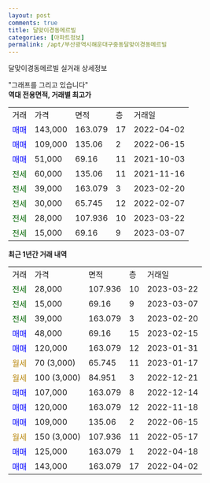 ```yaml
---
layout: post
comments: true
title: 달맞이경동메르빌
categories: [아파트정보]
permalink: /apt/부산광역시해운대구중동달맞이경동메르빌
---
```


달맞이경동메르빌 실거래 상세정보

<script type="text/javascript">
  google.charts.load('current', {'packages':['line', 'corechart']});
  google.charts.setOnLoadCallback(drawChart);

  function drawChart() {
    var data = new google.visualization.DataTable();
    data.addColumn('date', '거래일');
    data.addColumn('number', "매매");
    data.addColumn('number', "전세");
    data.addColumn('number', "전매");

    data.addRows([[new Date(Date.parse("2023-03-22")), null, 28000, null], [new Date(Date.parse("2023-03-07")), null, 15000, null], [new Date(Date.parse("2023-02-20")), null, 39000, null], [new Date(Date.parse("2023-02-15")), 48000, null, null], [new Date(Date.parse("2023-01-31")), 120000, null, null], [new Date(Date.parse("2023-01-17")), null, null, null], [new Date(Date.parse("2022-12-21")), null, null, null], [new Date(Date.parse("2022-12-14")), 107000, null, null], [new Date(Date.parse("2022-11-18")), 120000, null, null], [new Date(Date.parse("2022-06-15")), 109000, null, null], [new Date(Date.parse("2022-05-17")), null, null, null], [new Date(Date.parse("2022-04-18")), 125000, null, null], [new Date(Date.parse("2022-04-02")), 143000, null, null]]);

    var options = {
      hAxis: {
        format: 'yyyy/MM/dd'
      },    
      lineWidth: 0,
      pointsVisible: true,    
      title: '최근 1년간 유형별 실거래가 분포',
      legend: { position: 'bottom' }
    };

    var formatter = new google.visualization.NumberFormat({pattern:'###,###'} );
    formatter.format(data, 1);
    formatter.format(data, 2);
    
    setTimeout(function() {
        var chart = new google.visualization.LineChart(document.getElementById('columnchart_material'));
        chart.draw(data, (options));
        document.getElementById('loading').style.display = 'none';
    }, 200);
  }
</script>


<div id="loading" style="z-index:20; display: block; margin-left: 0px">"그래프를 그리고 있습니다"</div>
<div id="columnchart_material" style="width: 95%; margin-left: 0px; display: block"></div>
<!-- contents start -->
<b>역대 전용면적, 거래별 최고가</b>
<table class="sortable">
    <tr>
      <td>거래</td>
      <td>가격</td>
      <td>면적</td>
      <td>층</td>
      <td>거래일</td>
    </tr>
        <tr>
          <td><a style="color: blue">매매</a></td>
          <td>143,000</td>
          <td>163.079</td>
          <td>17</td>
          <td>2022-04-02</td>
        </tr>            <tr>
          <td><a style="color: blue">매매</a></td>
          <td>109,000</td>
          <td>135.06</td>
          <td>2</td>
          <td>2022-06-15</td>
        </tr>            <tr>
          <td><a style="color: blue">매매</a></td>
          <td>51,000</td>
          <td>69.16</td>
          <td>11</td>
          <td>2021-10-03</td>
        </tr>        
        <tr>
              <td><a style="color: darkgreen">전세</a></td>
              <td>60,000</td>
              <td>135.06</td>
              <td>11</td>
              <td>2021-11-16</td>
            </tr>            <tr>
              <td><a style="color: darkgreen">전세</a></td>
              <td>39,000</td>
              <td>163.079</td>
              <td>3</td>
              <td>2023-02-20</td>
            </tr>            <tr>
              <td><a style="color: darkgreen">전세</a></td>
              <td>30,000</td>
              <td>65.745</td>
              <td>12</td>
              <td>2022-02-07</td>
            </tr>            <tr>
              <td><a style="color: darkgreen">전세</a></td>
              <td>28,000</td>
              <td>107.936</td>
              <td>10</td>
              <td>2023-03-22</td>
            </tr>            <tr>
              <td><a style="color: darkgreen">전세</a></td>
              <td>15,000</td>
              <td>69.16</td>
              <td>9</td>
              <td>2023-03-07</td>
            </tr>        
    
</table>

<b>최근 1년간 거래 내역</b>

<table class="sortable">
    <tr>
      <td>거래</td>
      <td>가격</td>
      <td>면적</td>
      <td>층</td>
      <td>거래일</td>
    </tr>
    <tr>
      <td><a style="color: darkgreen">전세</a></td>
      <td>28,000</td>
      <td>107.936</td>
      <td>10</td>
      <td>2023-03-22</td>
    </tr>          <tr>
      <td><a style="color: darkgreen">전세</a></td>
      <td>15,000</td>
      <td>69.16</td>
      <td>9</td>
      <td>2023-03-07</td>
    </tr>          <tr>
      <td><a style="color: darkgreen">전세</a></td>
      <td>39,000</td>
      <td>163.079</td>
      <td>3</td>
      <td>2023-02-20</td>
    </tr>          <tr>
      <td><a style="color: blue">매매</a></td>
      <td>48,000</td>
      <td>69.16</td>
      <td>15</td>
      <td>2023-02-15</td>
    </tr>          <tr>
      <td><a style="color: blue">매매</a></td>
      <td>120,000</td>
      <td>163.079</td>
      <td>12</td>
      <td>2023-01-31</td>
    </tr>          <tr>
      <td><a style="color: darkgoldenrod">월세</a></td>
      <td>70 (3,000)</td>
      <td>65.745</td>
      <td>11</td>
      <td>2023-01-17</td>
    </tr>          <tr>
      <td><a style="color: darkgoldenrod">월세</a></td>
      <td>100 (3,000)</td>
      <td>84.951</td>
      <td>3</td>
      <td>2022-12-21</td>
    </tr>          <tr>
      <td><a style="color: blue">매매</a></td>
      <td>107,000</td>
      <td>163.079</td>
      <td>8</td>
      <td>2022-12-14</td>
    </tr>          <tr>
      <td><a style="color: blue">매매</a></td>
      <td>120,000</td>
      <td>163.079</td>
      <td>12</td>
      <td>2022-11-18</td>
    </tr>          <tr>
      <td><a style="color: blue">매매</a></td>
      <td>109,000</td>
      <td>135.06</td>
      <td>2</td>
      <td>2022-06-15</td>
    </tr>          <tr>
      <td><a style="color: darkgoldenrod">월세</a></td>
      <td>150 (3,000)</td>
      <td>107.936</td>
      <td>11</td>
      <td>2022-05-17</td>
    </tr>          <tr>
      <td><a style="color: blue">매매</a></td>
      <td>125,000</td>
      <td>163.079</td>
      <td>1</td>
      <td>2022-04-18</td>
    </tr>          <tr>
      <td><a style="color: blue">매매</a></td>
      <td>143,000</td>
      <td>163.079</td>
      <td>17</td>
      <td>2022-04-02</td>
    </tr>      </table>
<!-- contents end -->    

